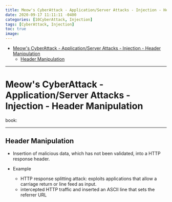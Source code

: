 ```yaml
---
title: Meow's CyberAttack - Application/Server Attacks - Injection - Header Manipulation
date: 2020-09-17 11:11:11 -0400
categories: [10CyberAttack, Injection]
tags: [CyberAttack, Injection]
toc: true
image:
---
```


- [Meow's CyberAttack - Application/Server Attacks - Injection - Header Manipulation](#meows-cyberattack---applicationserver-attacks---injection---header-manipulation)
	- [Header Manipulation](#header-manipulation)

---

# Meow's CyberAttack - Application/Server Attacks - Injection - Header Manipulation

book:

<font color=LightSlateBlue></font>
<font color=OrangeRed></font>

---

## Header Manipulation

- Insertion of malicious data, which has not been validated, into a HTTP response header.

- Example
  - HTTP response splitting attack: exploits applications that allow a carriage return or line feed as input.
  - intercepted HTTP traffic and inserted an ASCII line that sets the referrer URL

